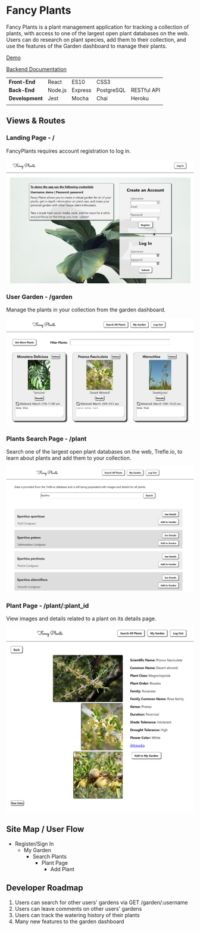 # Fancy Plants

Fancy Plants is a plant management application for tracking a collection of plants, with access to one of the largest open plant databases on the web. Users can do research on plant species, add them to their collection, and use the features of the Garden dashboard to manage their plants.

[Demo](https://fancy-plants.pmnord.now.sh/)

[Backend Documentation](https://github.com/pmnord/plant-management-react-capstone-server)

| | | | | |
|-|-|-|-|-|
|**Front-End**|React|ES10|CSS3||
|**Back-End**|Node.js|Express|PostgreSQL|RESTful API|
|**Development**|Jest|Mocha|Chai|Heroku|Zeit|
| | | | | |


## Views & Routes

### Landing Page - /

FancyPlants requires account registration to log in.

![Landing Page](./resources/screenshots/register.png)

### User Garden - /garden

Manage the plants in your collection from the garden dashboard.

![User Garden](./resources/screenshots/garden.png)

### Plants Search Page - /plant

Search one of the largest open plant databases on the web, Trefle.io, to learn about plants and add them to your collection.

![Plant Search Page](./resources/screenshots/plant-search.png)

### Plant Page - /plant/:plant_id

View images and details related to a plant on its details page.

![Plant Page](./resources/screenshots/plant-details.png)

## Site Map / User Flow

- Register/Sign In 
    - My Garden 
        - Search Plants 
            - Plant Page 
                - Add Plant

## Developer Roadmap

1. Users can search for other users' gardens via GET /garden/:username
1. Users can leave comments on other users' gardens
1. Users can track the watering history of their plants
1. Many new features to the garden dashboard

